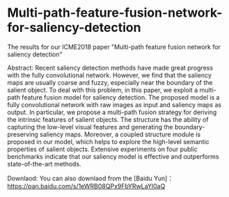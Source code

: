 # Multi-path-feature-fusion-network-for-saliency-detection
The results for our ICME2018 paper "Multi-path feature fusion network for saliency detection" 

Abstract:
Recent saliency detection methods have made great progress with the fully convolutional network. However, we find that
the saliency maps are usually coarse and fuzzy, especially near the boundary of the salient object. To deal with this problem, in this paper, we exploit a multi-path feature fusion model for saliency detection. The proposed model is a fully convolutional network with raw images as input and saliency maps as output. In particular, we propose a multi-path fusion strategy for deriving the intrinsic features of salient objects. The structure has the ability of capturing the low-level visual features and generating the boundary-preserving saliency maps. Moreover, a coupled structure module is proposed in our
model, which helps to explore the high-level semantic properties of salient objects. Extensive experiments on four public
benchmarks indicate that our saliency model is effective and outperforms state-of-the-art methods.


Downlaod:
You can also downlaod from the [Baidu Yun]：https://pan.baidu.com/s/1eWRB08QPx9FbYRwLaYl0aQ

